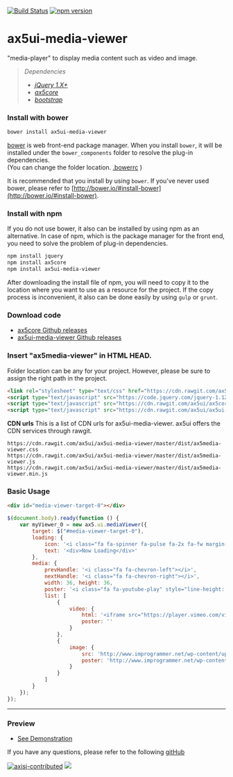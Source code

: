 [![Build Status](https://travis-ci.org/ax5ui/ax5ui-media-viewer.svg?branch=master)](https://travis-ci.org/ax5ui/ax5ui-media-viewer)
[![npm version](https://badge.fury.io/js/ax5ui-media-viewer.svg)](https://badge.fury.io/js/ax5ui-media-viewer)

# ax5ui-media-viewer
"media-player" to display media content such as video and image.
> *Dependencies*
> * _[jQuery 1.X+](http://jquery.com/)_
> * _[ax5core](http://ax5.io/ax5core)_
> * _[bootstrap](http://getbootstrap.com/)_

### Install with bower
```sh
bower install ax5ui-media-viewer
```
[bower](http://bower.io/#install-bower) is web front-end package manager.
When you install `bower`, it will be installed under the `bower_components` folder to resolve the plug-in dependencies.  
(You can change the folder location. [.bowerrc](http://bower.io/docs/config/#bowerrc-specification) )

It is recommended that you install by using `bower`. 
If you've never used bower, please refer to [http://bower.io/#install-bower](http://bower.io/#install-bower).

### Install with npm
If you do not use bower, it also can be installed by using npm as an alternative.
In case of npm, which is the package manager for the front end, you need to solve the problem of plug-in dependencies.

```sh
npm install jquery
npm install ax5core
npm install ax5ui-media-viewer
```

After downloading the install file of npm, you will need to copy it to the location where you want to use as a resource for the project.
If the copy process is inconvenient, it also can be done easily by using `gulp` or `grunt`.

### Download code
- [ax5core Github releases](https://github.com/ax5ui/ax5core/releases)
- [ax5ui-media-viewer Github releases](https://github.com/ax5ui/ax5ui-media-viewer/releases)


### Insert "ax5media-viewer" in HTML HEAD.

Folder location can be any for your project. However, please be sure to assign the right path in the project.

```html
<link rel="stylesheet" type="text/css" href="https://cdn.rawgit.com/ax5ui/ax5ui-media-viewer/master/dist/ax5media-viewer.css" />
<script type="text/javascript" src="https://code.jquery.com/jquery-1.12.3.min.js"></script>
<script type="text/javascript" src="https://cdn.rawgit.com/ax5ui/ax5core/master/dist/ax5core.min.js"></script>
<script type="text/javascript" src="https://cdn.rawgit.com/ax5ui/ax5ui-media-viewer/master/dist/ax5media-viewer.min.js"></script>
```

**CDN urls**
This is a list of CDN urls for ax5ui-media-viewer. ax5ui offers the CDN services through rawgit.
```
https://cdn.rawgit.com/ax5ui/ax5ui-media-viewer/master/dist/ax5media-viewer.css
https://cdn.rawgit.com/ax5ui/ax5ui-media-viewer/master/dist/ax5media-viewer.js
https://cdn.rawgit.com/ax5ui/ax5ui-media-viewer/master/dist/ax5media-viewer.min.js
```

### Basic Usage
```html
<div id="media-viewer-target-0"></div>
```

```js
$(document.body).ready(function () {
    var myViewer_0 = new ax5.ui.mediaViewer({
        target: $("#media-viewer-target-0"),
        loading: {
            icon: '<i class="fa fa-spinner fa-pulse fa-2x fa-fw margin-bottom" aria-hidden="true"></i>',
            text: '<div>Now Loading</div>'
        },
        media: {
            prevHandle: '<i class="fa fa-chevron-left"></i>',
            nextHandle: '<i class="fa fa-chevron-right"></i>',
            width: 36, height: 36,
            poster: '<i class="fa fa-youtube-play" style="line-height: 32px;font-size: 20px;"></i>',
            list: [
                {
                    video: {
                        html: '<iframe src="https://player.vimeo.com/video/121840700?color=fcfcfc&badge=0" frameborder="0" webkitallowfullscreen mozallowfullscreen allowfullscreen></iframe>',
                        poster: ''
                    }
                },
                {
                    image: {
                        src: 'http://www.improgrammer.net/wp-content/uploads/2015/11/top-20-node-js-Frameworks-1.jpg',
                        poster: 'http://www.improgrammer.net/wp-content/uploads/2015/11/top-20-node-js-Frameworks-1.jpg'
                    }
                }
            ]
        }
    });
});
```

***

### Preview
- [See Demonstration](http://ax5.io/ax5ui-media-viewer/demo/index.html)

If you have any questions, please refer to the following [gitHub](https://github.com/ax5ui/ax5ui-kernel)


[![axisj-contributed](https://img.shields.io/badge/AXISJ.com-Contributed-green.svg)](https://github.com/axisj)
![](https://img.shields.io/badge/Seowoo-Mondo&Thomas-red.svg)
